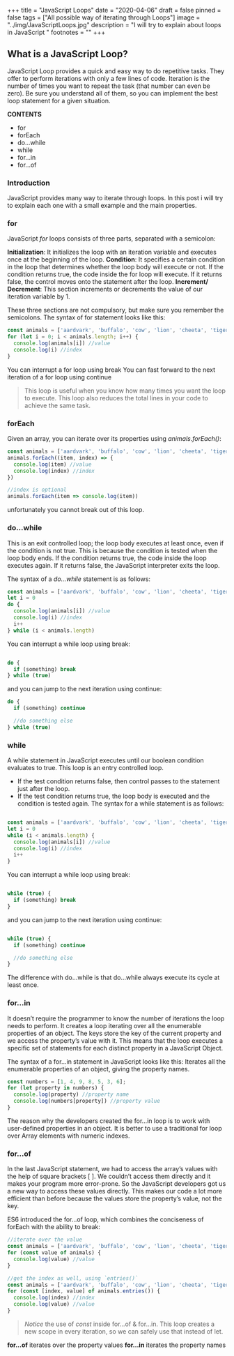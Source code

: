 +++
title = "JavaScript Loops"
date = "2020-04-06"
draft = false
pinned = false
tags = ["All possible way of iterating through Loops"]
image = "../img/JavaScriptLoops.jpg"
description = "I will try to explain about loops in JavaScript "
footnotes = ""
+++


## What is a JavaScript Loop?
JavaScript Loop provides a quick and easy way to do repetitive tasks. They offer to perform iterations with only a few lines of code. Iteration is the number of times you want to repeat the task (that number can even be zero). Be sure you understand all of them, so you can implement the best loop statement for a given situation.

__CONTENTS__
+ for
+ forEach
+ do...while
+ while
+ for...in
+ for...of

### Introduction
JavaScript provides many way to iterate through loops. In this post i will try to explain each one with a small example and the main properties.

### for

JavaScript *for* loops consists of three parts, separated with a semicolon:

__Initialization__: It initializes the loop with an iteration variable and executes once at the beginning of the loop.
__Condition__: It specifies a certain condition in the loop that determines whether the loop body will execute or not. If the condition returns true, the code inside the for loop will execute. If it returns false, the control moves onto the statement after the loop.
__Increment/ Decrement__: This section increments or decrements the value of our iteration variable by 1.

These three sections are not compulsory, but make sure you remember the semicolons. The syntax of for statement looks like this:


```js
const animals = ['aardvark', 'buffalo', 'cow', 'lion', 'cheeta', 'tiger']
for (let i = 0; i < animals.length; i++) {
  console.log(animals[i]) //value
  console.log(i) //index
}
```
You can interrupt a for loop using break
You can fast forward to the next iteration of a for loop using continue

> This loop is useful when you know how many times you want the loop to execute. This loop also reduces the total lines in your code to achieve the same task.

### forEach
Given an array, you can iterate over its properties using *animals.forEach()*:

```js
const animals = ['aardvark', 'buffalo', 'cow', 'lion', 'cheeta', 'tiger']
animals.forEach((item, index) => {
  console.log(item) //value
  console.log(index) //index
})

//index is optional
animals.forEach(item => console.log(item))

```
unfortunately you cannot break out of this loop.

### do...while
This is an exit controlled loop; the loop body executes at least once, even if the condition is not true. This is because the condition is tested when the loop body ends. If the condition returns true, the code inside the loop executes again. If it returns false, the JavaScript interpreter exits the loop.

The syntax of a *do…while* statement is as follows:

```js
const animals = ['aardvark', 'buffalo', 'cow', 'lion', 'cheeta', 'tiger']
let i = 0
do {
  console.log(animals[i]) //value
  console.log(i) //index
  i++
} while (i < animals.length)

```
You can interrupt a while loop using break:

```js

do {
  if (something) break
} while (true)

```

and you can jump to the next iteration using continue:

```js
do {
  if (something) continue

  //do something else
} while (true)

```

### while

A while statement in JavaScript executes until our boolean condition evaluates to true. This loop is an entry controlled loop.

- If the test condition returns false, then control passes to the statement just after the loop.
- If the test condition returns true, the loop body is executed and the condition is tested again.
The syntax for a while statement is as follows:

```js

const animals = ['aardvark', 'buffalo', 'cow', 'lion', 'cheeta', 'tiger']
let i = 0
while (i < animals.length) {
  console.log(animals[i]) //value
  console.log(i) //index
  i++
}

```
You can interrupt a while loop using break:
```js

while (true) {
  if (something) break
}

```

and you can jump to the next iteration using continue:

```js

while (true) {
  if (something) continue

  //do something else
}

```

The difference with do...while is that do...while always execute its cycle at least once.

### for...in
It doesn’t require the programmer to know the number of iterations the loop needs to perform. It creates a loop iterating over all the enumerable properties of an object. The keys store the key of the current property and we access the property’s value with it. This means that the loop executes a specific set of statements for each distinct property in a JavaScript Object. 

The syntax of a for…in statement in JavaScript looks like this:
Iterates all the enumerable properties of an object, giving the property names.

```js
const numbers = [1, 4, 9, 8, 5, 3, 6];
for (let property in numbers) {
  console.log(property) //property name
  console.log(numbers[property]) //property value
}

```
The reason why the developers created the for…in loop is to work with user-defined properties in an object. It is better to use a traditional for loop over Array elements with numeric indexes.

### for...of

In the last JavaScript statement, we had to access the array’s values with the help of square brackets [ ]. We couldn’t access them directly and it makes your program more error-prone. So the JavaScript developers got us a new way to access these values directly. This makes our code a lot more efficient than before because the values store the property’s value, not the key.

ES6 introduced the for...of loop, which combines the conciseness of forEach with the ability to break:

```js
//iterate over the value
const animals = ['aardvark', 'buffalo', 'cow', 'lion', 'cheeta', 'tiger']
for (const value of animals) {
  console.log(value) //value
}

//get the index as well, using `entries()`
const animals = ['aardvark', 'buffalo', 'cow', 'lion', 'cheeta', 'tiger']
for (const [index, value] of animals.entries()) {
  console.log(index) //index
  console.log(value) //value
}

```

> *Notice* the use of *const* inside for...of & for...in. This loop creates a new scope in every iteration, so we can safely use that instead of let.


__for...of__ iterates over the property values
__for...in__ iterates the property names
